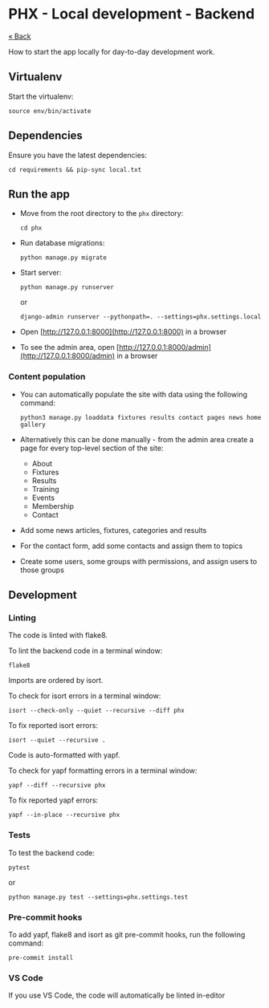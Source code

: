 # PHX - Local development - Backend

[&laquo; Back](../README.md)

How to start the app locally for day-to-day development work.

## Virtualenv

Start the virtualenv:

```
source env/bin/activate
```

## Dependencies

Ensure you have the latest dependencies:

```
cd requirements && pip-sync local.txt
```

## Run the app

- Move from the root directory to the `phx` directory:

  ```
  cd phx
  ```

- Run database migrations:

  ```
  python manage.py migrate
  ```

- Start server:

  ```
  python manage.py runserver
  ```

  or

  ```
  django-admin runserver --pythonpath=. --settings=phx.settings.local
  ```

- Open [http://127.0.0.1:8000](http://127.0.0.1:8000) in a browser

- To see the admin area, open [http://127.0.0.1:8000/admin](http://127.0.0.1:8000/admin) in a browser

### Content population

- You can automatically populate the site with data using the following command:

  ```
  python3 manage.py loaddata fixtures results contact pages news home gallery
  ```

- Alternatively this can be done manually - from the admin area create a page for every top-level section of the site:

  - About
  - Fixtures
  - Results
  - Training
  - Events
  - Membership
  - Contact

- Add some news articles, fixtures, categories and results

- For the contact form, add some contacts and assign them to topics

- Create some users, some groups with permissions, and assign users to those groups


## Development

### Linting

The code is linted with flake8.

To lint the backend code in a terminal window:

```
flake8
```

Imports are ordered by isort.

To check for isort errors in a terminal window:

```
isort --check-only --quiet --recursive --diff phx
```

To fix reported isort errors:

```
isort --quiet --recursive .
```

Code is auto-formatted with yapf.

To check for yapf formatting errors in a terminal window:

```
yapf --diff --recursive phx
```

To fix reported yapf errors:

```
yapf --in-place --recursive phx
```

### Tests

To test the backend code:

```
pytest
```

or

```
python manage.py test --settings=phx.settings.test
```

### Pre-commit hooks

To add yapf, flake8 and isort as git pre-commit hooks, run the following command:

```
pre-commit install
```

### VS Code

If you use VS Code, the code will automatically be linted in-editor
